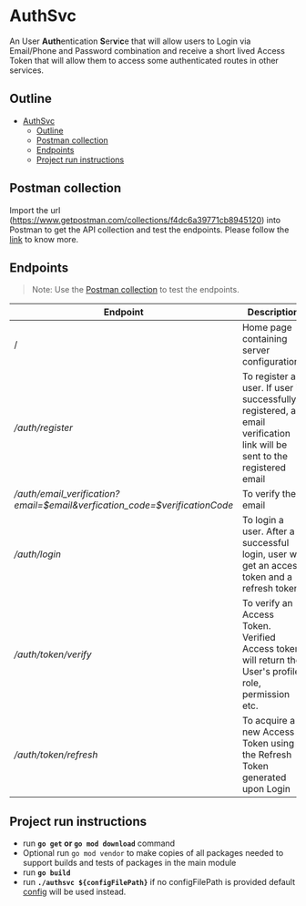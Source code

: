 # AuthSvc

An User **Auth**entication **S**er**v**i**c**e that will allow users to Login via Email/Phone and Password combination and receive a short lived Access Token that will allow them to access some authenticated routes in other services.

## Outline

- [AuthSvc](#authsvc)
  - [Outline](#outline)
  - [Postman collection](#postman-collection)
  - [Endpoints](#endpoints)
  - [Project run instructions](#project-run-instructions)

## Postman collection

Import the url (<https://www.getpostman.com/collections/f4dc6a39771cb8945120>) into Postman to get the API collection and test the endpoints. Please follow the [link][1] to know more.

## Endpoints

> Note: Use the [Postman collection](#postman-collection) to test the endpoints.

|Endpoint|Description|Method|Authorization|Request body Example|Response body Example|
|--------|-----------|------|-------------|---------------|----------------|
| /  | Home page containing server configurations | **GET** | N/A |  | ```<html>...</html>```
| _/auth/register_ | To register a user. If user is successfully registered, an email verification link  will be sent to the registered email | **POST** | N/A | <code>{"firstname": "Test",<br>"lastname": "User",<br>"email": "test.user1@testmail.com",<br>"password": "giv_Me_1_Pine@pple"}</code> | Please check your email to verify. <br> **Note**: Check the [SMTP Mock server](http://localhost:8025) to get email verification link |
| */auth/email_verification?email=$email&verfication_code=$verificationCode* | To verify the email | **GET** | N/A | | _user is successfully verified!!_ |
| _/auth/login_ | To login a user. After a successful login, user will get an access token and a refresh token | **POST** | N/A | <code>{"email": "admin.user@testmail.com", "password": "_LaRa08CRoft"}</code> | <code>{"access_token": "eyJhbGc...", "refresh_token": "eyJhI....", "token_type":"bearer",<br>"expires": 300}</code> |
| _/auth/token/verify_ | To verify an Access Token. Verified Access token will return the User's profile, role, permission etc. | **POST** | N/A | <code>{"access_token": "eyJhbGciO..."}</code> | <code>{"firstname": "Admin",<br>"lastname": "User",<br>"email": "admin.user@testmail.com",<br>"roles": ["Admin"],<br>"permissions": ["GetPost", "AddPost", "UpdatePost", "DeletePost"]}</code> |
| _/auth/token/refresh_ | To acquire a new Access Token using the Refresh Token generated upon Login | **POST** | N/A | <code>{"refresh_token": "eyJhbGciO..."}</code> | <code>{"access_token": "eyJhbGciO...",<br>"refresh_token": "eyJhbG...",<br>"token_type": "bearer",<br>"expires": 300}</code> |

## Project run instructions
<!-- + change Server -> Bind of **app.json**
+ change Db -> Password of **app.json** -->
- run **`go get` or `go mod download`** command
- Optional run `go mod vendor` to make copies of all packages needed to support builds and tests of packages in the main module
- run **`go build`**
- run **`./authsvc ${configFilePath}`** if no configFilePath is provided default [config](./authsvc.log) will be used instead.

[1]: https://learning.postman.com/docs/getting-started/importing-and-exporting-data/#:~:text=to%20import%20your%20api%20specifications%20into%20postman%3A
